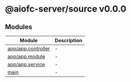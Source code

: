 # @aiofc-server/source v0.0.0

## Modules

| Module | Description |
| ------ | ------ |
| [app/app.controller](app/app.controller/index.md) | - |
| [app/app.module](app/app.module/index.md) | - |
| [app/app.service](app/app.service/index.md) | - |
| [main](main/index.md) | - |
